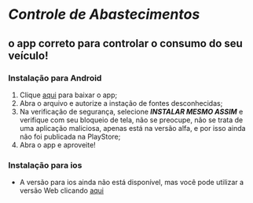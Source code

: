 # ***Controle de Abastecimentos***

## o app correto para controlar o consumo do seu veículo!

### **Instalação para Android**

1. Clique [aqui](https://drive.google.com/file/d/1K7OKQhw-2po4cDxqXUaLTzo9mv8lwvCF/view?usp=drive_link) para baixar o app;
2. Abra o arquivo e autorize a instação de fontes desconhecidas;
3. Na verificação de segurança, selecione ***INSTALAR MESMO ASSIM*** e verifique com seu bloqueio de tela, não se preocupe, não se trata de uma aplicação maliciosa, apenas está na versão alfa, e por isso ainda não foi publicada na PlayStore;
4. Abra o app e aproveite!

### **Instalação para ios**

* A versão para ios ainda não está disponível, mas você pode utilizar a versão Web clicando [aqui](https://mediacombustivel-e76d9.web.app)